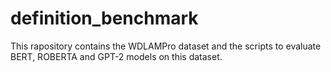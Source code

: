 # definition_benchmark

This rapository contains the WDLAMPro dataset and the scripts to evaluate BERT, ROBERTA and GPT-2 models on this dataset.
